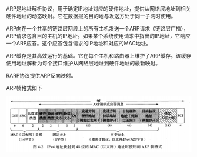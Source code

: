 ARP是地址解析协议，用于确定IP地址对应的硬件地址，提供从网络层地址到相关硬件地址的动态映射。它在数据报的目的地与发送方处于同一子网时使用。

ARP向在一个共享的链路层网段上的所有主机发送一个ARP请求（链路层广播），ARP请求包含目的主机的IP地址。如果某个系统使用请求中指出的IP地址，它响应一个ARP应答。这个应答包含请求的IP地址和对应的MAC地址。

ARP缓存是其高效运行的基础。它在每个主机和路由器上维护了ARP缓存。该缓存使用地址解析为每个接口维护从网络层地址到硬件地址的最新映射。

RARP协议提供ARP反向映射。

ARP帧格式如下

![image-20210216102802075](./asset/image-20210216102802075.png)